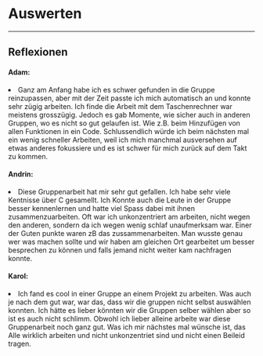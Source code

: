 # Auswerten

<hr>

## Reflexionen 

#### Adam: 
<us><li>Ganz am Anfang habe ich es schwer gefunden in die Gruppe reinzupassen, aber mit der Zeit passte ich mich automatisch an und konnte sehr zügig arbeiten. Ich finde die Arbeit mit dem Taschenrechner war meistens grosszügig. Jedoch es gab Momente, wie sicher auch in anderen Gruppen, wo es nicht so gut gelaufen ist. Wie z.B. beim Hinzufügen von allen Funktionen in ein Code. Schlussendlich würde ich beim nächsten mal ein wenig schneller Arbeiten, weil ich mich manchmal ausversehen auf etwas anderes fokussiere und es ist schwer für mich zurück auf dem Takt zu kommen.



















#### Andrin: 
<us><li>Diese Gruppenarbeit hat mir sehr gut gefallen. Ich habe sehr viele Kentnisse über C gesamellt. Ich Konnte auch die Leute in der Gruppe besser kennenlernen und hatte viel Spass dabei mit ihnen zusammenzuarbeiten. Oft war ich unkonzentriert am arbeiten, nicht wegen den anderen, sondern da ich wegen wenig schlaf unaufmerksam war. Einer der Guten punkte waren zB das zussammenarbeiten. Man wusste genau wer was machen sollte und wir haben am gleichen Ort gearbeitet um besser besprechen zu können und falls jemand nicht weiter kam nachfragen konnte.</li>

#### Karol: 
<us><li>Ich fand es cool in einer Gruppe an einem Projekt zu arbeiten. Was auch je nach dem gut war, war das, dass wir die gruppen nicht selbst auswählen konnten. Ich hätte es lieber könnten wir die Gruppen selber wählen aber so ist es auch nicht schlimm. Obwohl ich lieber alleine arbeite war diese Gruppenarbeit noch ganz gut. Was ich mir nächstes mal wünsche ist, das Alle wirklich arbeiten und nicht unkonzentriet sind und nicht einen Beileid tragen.






